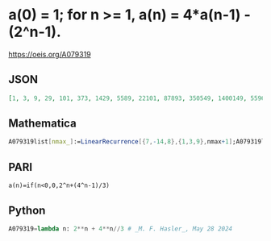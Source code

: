 # a\(0\) \= 1; for n \>\= 1, a\(n\) \= 4\*a\(n\-1\) \- \(2^n\-1\)\.
https://oeis.org/A079319
## JSON
```JSON
[1, 3, 9, 29, 101, 373, 1429, 5589, 22101, 87893, 350549, 1400149, 5596501, 22377813, 89494869, 357946709, 1431721301, 5726754133, 22906754389, 91626493269, 366504924501, 1466017600853, 5864066209109, 23456256447829]
```
## Mathematica
```Mathematica
A079319list[nmax_]:=LinearRecurrence[{7,-14,8},{1,3,9},nmax+1];A079319list[50] (* _Paolo Xausa_, Jul 30 2023 *)
```
## PARI
```PARI
a(n)=if(n<0,0,2^n+(4^n-1)/3)
```
## Python
```Python
A079319=lambda n: 2**n + 4**n//3 # _M. F. Hasler_, May 28 2024
```
